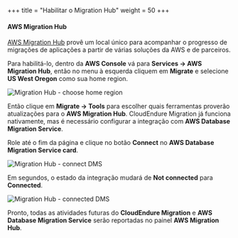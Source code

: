 +++
title = "Habilitar o Migration Hub"
weight = 50
+++

#### AWS Migration Hub

<a href="https://aws.amazon.com/migration-hub/" target="_blank" rel="noopener noreferrer">AWS Migration Hub</a> provê um local único para acompanhar o progresso de migrações de aplicações a partir de várias soluções da AWS e de parceiros.

Para habilitá-lo, dentro da **AWS Console** vá para **Services -> AWS Migration Hub**, então no menu à esquerda cliquem em **Migrate** e selecione **US West Oregon** como sua home region.

![Migration Hub - choose home region](/intro/migration-hub-choose-home-region.png)

Então clique em **Migrate -> Tools** para escolher quais ferramentas proverão atualizações para o **AWS Migration Hub**. CloudEndure Migration já funciona nativamente, mas é necessário configurar a integração com **AWS Database Migration Service**.

Role até o fim da página e clique no botão **Connect** no **AWS Database Migration Service card**.

![Migration Hub - connect DMS](/intro/migration-hub-connect-dms.png)

Em segundos, o estado da integração mudará de **Not connected** para **Connected**.

![Migration Hub - connected DMS](/intro/migration-hub-connect-dms-connected.png)

Pronto, todas as atividades futuras do **CloudEndure Migration** e **AWS Database Migration Service** serão reportadas no painel **AWS Migration Hub**.
